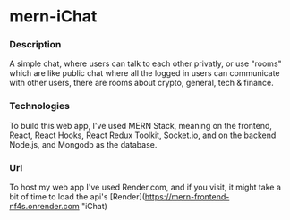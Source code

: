 # mern-iChat
 
 ### Description
 A simple chat, where users can talk to each other privatly, or use "rooms" which are like public chat where all the logged in users can communicate with other users, there are rooms about crypto, general, tech & finance.


### Technologies
To build this web app, I've used MERN Stack, meaning on the frontend, React, React Hooks, React Redux Toolkit, Socket.io, and on the backend Node.js, and Mongodb as the database.

### Url
To host my web app I've used Render.com, and if you visit, it might take a bit of time to load the api's
[Render](https://mern-frontend-nf4s.onrender.com "iChat)
